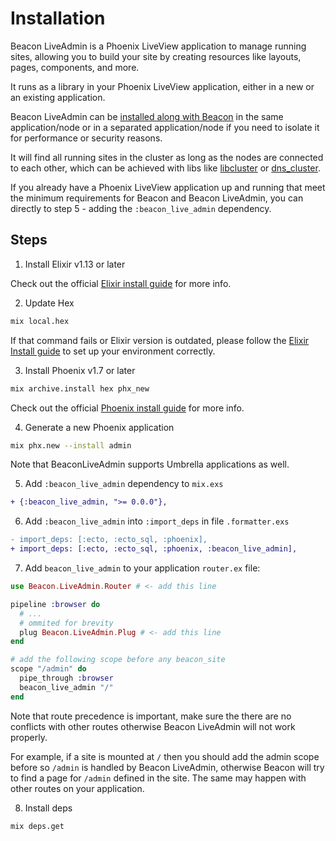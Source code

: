 # Installation

Beacon LiveAdmin is a Phoenix LiveView application to manage running sites, allowing you to build your site by creating resources like layouts, pages, components, and more.

It runs as a library in your Phoenix LiveView application, either in a new or an existing application.

Beacon LiveAdmin can be [installed along with Beacon](https://github.com/BeaconCMS/beacon/blob/main/guides/installation.md) in the same application/node or in a separated application/node if you need to isolate it for performance or security reasons.

It will find all running sites in the cluster as long as the nodes are connected to each other, which can be achieved with libs like [libcluster](https://hex.pm/packages/libcluster) or [dns_cluster](https://hex.pm/packages/dns_cluster).

If you already have a Phoenix LiveView application up and running that meet the minimum requirements for Beacon and Beacon LiveAdmin, you can directly to step 5 - adding the `:beacon_live_admin` dependency.

## Steps

1. Install Elixir v1.13 or later

Check out the official [Elixir install guide](https://elixir-lang.org/install.html) for more info.

2. Update Hex

  ```sh
  mix local.hex
  ```

If that command fails or Elixir version is outdated, please follow the [Elixir Install guide](https://elixir-lang.org/install.html) to set up your environment correctly.

3. Install Phoenix v1.7 or later

  ```sh
  mix archive.install hex phx_new
  ```

Check out the official [Phoenix install guide](https://hexdocs.pm/phoenix/installation.html) for more info.

4. Generate a new Phoenix application

  ```sh
  mix phx.new --install admin
  ```

Note that BeaconLiveAdmin supports Umbrella applications as well.

5. Add `:beacon_live_admin` dependency to `mix.exs`

  ```diff
  + {:beacon_live_admin, ">= 0.0.0"},
  ```

6. Add `:beacon_live_admin` into `:import_deps` in file `.formatter.exs`

  ```diff
  - import_deps: [:ecto, :ecto_sql, :phoenix],
  + import_deps: [:ecto, :ecto_sql, :phoenix, :beacon_live_admin],
  ```

7. Add `beacon_live_admin` to your application `router.ex` file:

  ```elixir
  use Beacon.LiveAdmin.Router # <- add this line

  pipeline :browser do
    # ...
    # ommited for brevity
    plug Beacon.LiveAdmin.Plug # <- add this line
  end

  # add the following scope before any beacon_site
  scope "/admin" do
    pipe_through :browser
    beacon_live_admin "/"
  end
  ```

Note that route precedence is important, make sure the there are no conflicts with other routes otherwise Beacon LiveAdmin will not work properly.

For example, if a site is mounted at `/` then you should add the admin scope before so `/admin` is handled by Beacon LiveAdmin,
otherwise Beacon will try to find a page for `/admin` defined in the site. The same may happen with other routes on your application.

8. Install deps

  ```sh
  mix deps.get
  ```